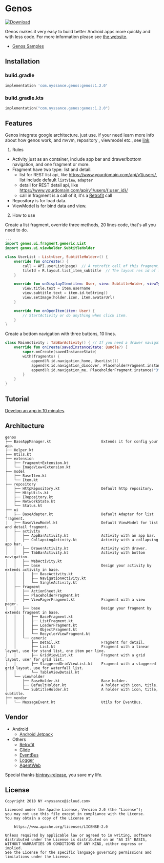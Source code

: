 # Genos
[ ![Download](https://api.bintray.com/packages/nyssance/maven/genos/images/download.svg) ](https://bintray.com/nyssance/maven/genos/_latestVersion)

Genos makes it very easy to build better Android apps more quickly and with less code.
For more information please see [the website][genos].

- [Genos Samples](https://github.com/nyssance/genos-samples)

## Installation

### bulid.gradle

```groovy
implementation 'com.nyssance.genos:genos:1.2.0'
```
### bulid.gradle.kts

```kotlin
implementation("com.nyssance.genos:genos:1.2.0")
```

## Features
Genos integrate google architecture. just use. if your need learn more info about how genos work, and mvvm, repository , viewmodel etc., see [link](https://developer.android.com/topic/libraries/architecture)

1. Rules

- Activity just as an container, include app bar and drawer/bottom navigation, and one fragment or more.
- Fragment have two type: list and detail.
  - list for REST list api, like https://www.yourdomain.com/api/v1/users/, list include default `listView`, `adapter`
  - detail for REST detail api, like https://www.yourdomain,com/api/v1/users/{:user_id}/
  - call in fragment is a call of it, it's a [Retrofit][retrofit] call
- Repository is for load data.
- ViewModel is for bind data and view.

2. How to use

Create a list fragment, override three methods, 20 lines code, that's all you need to do.
```kotlin
...
import genos.ui.fragment.generic.List
import genos.ui.viewholder.SubtitleHolder

class UserList : List<User, SubtitleHolder>() {
    override fun onCreate() {
        call = API.userList(page)  // A retrofit call of this fragment.
        tileId = R.layout.list_item_subtitle  // The layout res id of list item.
    }

    override fun onDisplayItem(item: User, view: SubtitleHolder, viewType: Int) {
        view.title.text = item.username
        view.subtitle.text = item.id.toString()
        view.setImage(holder.icon, item.avatarUrl)
    }

    override fun onOpenItem(item: User) {
        // StartActivity or do anything when click item.
    }
}
```

Create a bottom navigation with three buttons, 10 lines.
```kotlin
class MainActivity : TabBarActivity() { // If you need a drawer navigation, just use DrawerActivity
    override fun onCreate(savedInstanceState: Bundle?) {
        super.onCreate(savedInstanceState)
        with(fragments) {
            append(R.id.navigation_home, UserList())
            append(R.id.navigation_discover, PlaceholderFragment.instance("2"))
            append(R.id.navigation_me, PlaceholderFragment.instance("3"))
        }
    }
}
```

## Tutorial
[Develop an app in 10 minutes][genos].

## Architecture
```
genos
├── BaseAppManager.kt                       Extends it for config your app.
├── Helper.kt
├── Utils.kt
├── extension
│   ├── Fragment+Extension.kt
│   └── ImageView+Extension.kt
├── model
│   ├── BaseItem.kt
│   └── Item.kt
├── repository
│   ├── HttpRepository.kt                   Default http repository.
│   ├── HttpUtils.kt
│   ├── IRepository.kt
│   ├── NetworkState.kt
│   └── Status.kt
├── ui
│   ├── BaseAdapter.kt                      Default Adapter for list fragment.
│   ├── BaseViewModel.kt                    Default ViewModel for list and detail fragment.
│   ├── activity
│   │   ├── AppBarActivity.kt               Activity with an app bar.
│   │   ├── CollapsingActivity.kt           Activity with a collapsing app bar.
│   │   ├── DrawerActivity.kt               Activity with drawer.
│   │   ├── TabBarActivity.kt               Activity with bottom navigation.
│   │   ├── WebActivity.kt
│   │   ├── base                            Design your activity by extends activity in base.
│   │   │   ├── BaseActivity.kt
│   │   │   ├── NavigationActivity.kt
│   │   │   └── SingleActivity.kt
│   ├── fragment
│   │   ├── ActionSheet.kt
│   │   ├── PlaceholderFragment.kt
│   │   ├── ViewPagerFragment.kt            Fragment with a view pager.
│   │   ├── base                            Design your fragment by extends fragment in base.
│   │   │   ├── BaseFragment.kt
│   │   │   ├── ListFragment.kt
│   │   │   ├── LoaderFragment.kt
│   │   │   ├── ObjectFragment.kt
│   │   │   └── RecyclerViewFragment.kt
│   │   └── generic
│   │       ├── Detail.kt                   Fragment for detail.
│   │       ├── List.kt                     Fragment with a linear layout, use for stand list, one item per line.
│   │       ├── GridViewList.kt             Fragment with a grid layout, user for grid list.
│   │       ├── StaggeredGridViewList.kt    Fragment with a staggered grid layout, use for waterfall list.
│   │       └── TableViewDetail.kt
│   └── viewholder
│       ├── BaseHolder.kt                   Base holder.
│       ├── DefaultHolder.kt                A holder with icon, title.
│       └── SubtitleHolder.kt               A holder with icon, title, subtitle.
├── vendor
│   └── MessageEvent.kt                     Utils for EventBus.
```

## Vendor
- Android
  - [Android Jetpack](https://developer.android.com/jetpack/)
- Others
  - [Retrofit][retrofit]
  - [Glide](https://github.com/bumptech/glide)
  - [EventBus](https://github.com/greenrobot/EventBus)
  - [Logger](https://github.com/orhanobut/logger)
  - [AgentWeb](https://github.com/Justson/AgentWeb)

Special thanks [bintray-release](https://github.com/novoda/bintray-release), you save my life.

## License
    Copyright 2018 NY <nyssance@icloud.com>

    Licensed under the Apache License, Version 2.0 (the "License");
    you may not use this file except in compliance with the License.
    You may obtain a copy of the License at

        https://www.apache.org/licenses/LICENSE-2.0

    Unless required by applicable law or agreed to in writing, software
    distributed under the License is distributed on an "AS IS" BASIS,
    WITHOUT WARRANTIES OR CONDITIONS OF ANY KIND, either express or implied.
    See the License for the specific language governing permissions and
    limitations under the License.

[genos]: https://nyssance.github.io/genos
[retrofit]: https://square.github.io/retrofit/
[2]: https://search.maven.org/remote_content?g=com.nyssance.genos&a=genos&v=LATEST
[10]: https://developer.android.com/studio/projects/create-project
